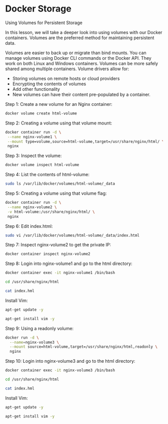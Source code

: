 # Docker Storage

Using Volumes for Persistent Storage

In this lesson, we will take a deeper look into using volumes with our Docker containers. Volumes are the preferred method for maintaining persistent data.

Volumes are easier to back up or migrate than bind mounts. You can manage volumes using Docker CLI commands or the Docker API. They work on both Linux and Windows containers. Volumes can be more safely shared among multiple containers. Volume drivers allow for:

- Storing volumes on remote hosts or cloud providers
- Encrypting the contents of volumes
- Add other functionality
- New volumes can have their content pre-populated by a container.

Step 1: Create a new volume for an Nginx container:

```bash
docker volume create html-volume
```

Step 2: Creating a volume using that volume mount:

```bash
docker container run -d \
 --name nginx-volume1 \
 --mount type=volume,source=html-volume,target=/usr/share/nginx/html/ \
 nginx
```


Step 3: Inspect the volume:

```bash
docker volume inspect html-volume
```

Step 4: List the contents of html-volume:

```bash
sudo ls /var/lib/docker/volumes/html-volume/_data
```

Step 5: Creating a volume using that volume flag:

```bash
docker container run -d \
 --name nginx-volume2 \
 -v html-volume:/usr/share/nginx/html/ \
 nginx
```

Step 6: Edit index.html:

```bash
sudo vi /var/lib/docker/volumes/html-volume/_data/index.html
```

Step 7: Inspect nginx-volume2 to get the private IP:

```bash
docker container inspect nginx-volume2
```

Step 8: Login into nginx-volume1 and go to the html directory:

```bash
docker container exec -it nginx-volume1 /bin/bash
```

```bash
cd /usr/share/nginx/html
```

```bash
cat index.hml
```
Install Vim:

```bash
apt-get update -y
```

```bash
apt-get install vim -y
```

Step 9: Using a readonly volume:

```bash
docker run -d \
  --name=nginx-volume3 \
  --mount source=html-volume,target=/usr/share/nginx/html,readonly \
  nginx
```

Step 10: Login into nginx-volume3 and go to the html directory:

```bash
docker container exec -it nginx-volume3 /bin/bash
```

```bash
cd /usr/share/nginx/html
```

```bash
cat index.hml
```
Install Vim:

```bash
apt-get update -y
```
```bash
apt-get install vim -y
```